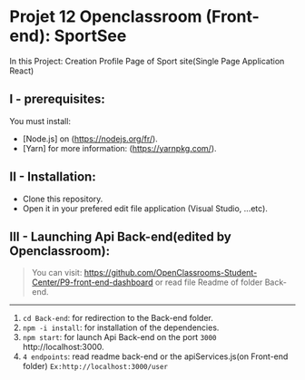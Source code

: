 # Projet 12 Openclassroom (Front-end): SportSee
In this Project: Creation Profile Page of Sport site(Single Page Application React)
## I - prerequisites:
You must install:  
* [Node.js] on (https://nodejs.org/fr/).
* [Yarn] for more information: (https://yarnpkg.com/).
## II - Installation:
* Clone this repository.
* Open it in your prefered edit file application (Visual Studio, ...etc).
## III - Launching Api Back-end(edited by Openclassroom):
> You can visit: https://github.com/OpenClassrooms-Student-Center/P9-front-end-dashboard or read file Readme of folder Back-end.
----
1. `cd Back-end`: for redirection to the Back-end folder.
2. `npm -i install`: for installation of the dependencies.
3. `npm start`: for launch Api Back-end on the port `3000` http://localhost:3000.
4. `4 endpoints`: read readme back-end or the apiServices.js(on Front-end folder) `Ex:http://localhost:3000/user`


